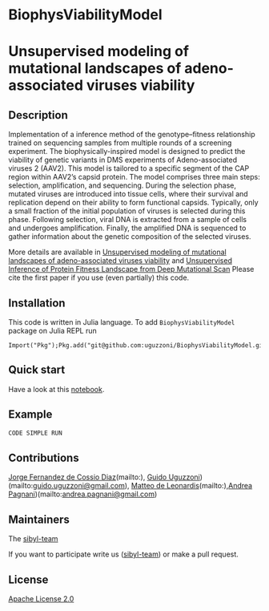# BiophysViabilityModel

# Unsupervised modeling of mutational landscapes of adeno-associated viruses viability

## Description

Implementation of a inference method of the genotype–fitness relationship trained on sequencing samples from multiple rounds of a screening experiment.
The biophysically-inspired model is designed to predict the viability of genetic variants in DMS experiments of Adeno-associated viruses 2 (AAV2). 
This model is tailored to a specific segment of the CAP region within AAV2’s capsid protein.
The model comprises three main steps: selection, amplification, and sequencing. During the selection phase, mutated viruses are introduced into tissue cells, where their survival and  replication depend on their ability to form functional capsids. Typically, only a small fraction of the initial population of viruses is selected during this phase. Following selection, viral DNA is extracted from a sample of cells and undergoes amplification. Finally, the amplified DNA is sequenced to gather information about the genetic composition of the selected viruses.

More details are available in [Unsupervised modeling of mutational landscapes of adeno-associated viruses viability](https://www.biorxiv.org/content/10.1101/2023.10.26.564138v1.full.pdf) and [Unsupervised Inference of Protein Fitness Landscape from Deep Mutational Scan](https://academic.oup.com/mbe/article/38/1/318/5889958)
Please cite the first paper if you use (even partially) this code.

## Installation

This code is written in Julia language. To add `BiophysViabilityModel` package on Julia REPL run
```
Import("Pkg");Pkg.add("git@github.com:uguzzoni/BiophysViabilityModel.git")
```

## Quick start

 Have a look at this [notebook](ipynb).

## Example
```julia
CODE SIMPLE RUN
```

## Contributions

[Jorge Fernandez de Cossio Diaz](https://github.com/cossio)(mailto:),  [Guido Uguzzoni](https://github.com/uguzzoni))(mailto:guido.uguzzoni@gmail.com), [Matteo de Leonardis](https://github.com/matteodeleonardis)(mailto:),[Andrea Pagnani](https://github.com/pagnani))(mailto:andrea.pagnani@gmail.com) 

## Maintainers
The [sibyl-team](https://sibyl-team.github.io/)

If you want to participate write us ([sibyl-team](mailto:sibylteam@gmail.com?subject=[GitHub]%20Source%20sibilla)) or make a pull request.

## License
[Apache License 2.0](LICENSE)
